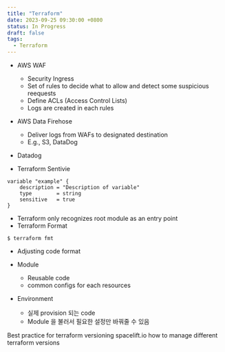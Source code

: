 ```yaml
---
title: "Terraform"
date: 2023-09-25 09:30:00 +0800
status: In Progress
draft: false
tags:
  - Terraform
---
```


- AWS WAF
	- Security Ingress
	- Set of rules to decide what to allow and detect some suspicious reequests
	- Define ACLs (Access Control Lists)
	- Logs are created in each rules
- AWS Data Firehose
	- Deliver logs from WAFs to designated destination
	- E.g., S3, DataDog
- Datadog

- Terraform Sentivie
```HCL
variable "example" {
	description = "Description of variable"
	type        = string
	sensitive   = true
}
```
- Terraform only recognizes root module as an entry point
- Terraform Format
```
$ terraform fmt
```
- Adjusting code format

- Module
	- Reusable code
	- common configs for each resources
- Environment
	- 실제 provision 되는 code
	- Module 을 불러서 필요한 설정만 바꿔줄 수 있음

Best practice for terraform versioning spacelift.io how to manage different terraform versions
